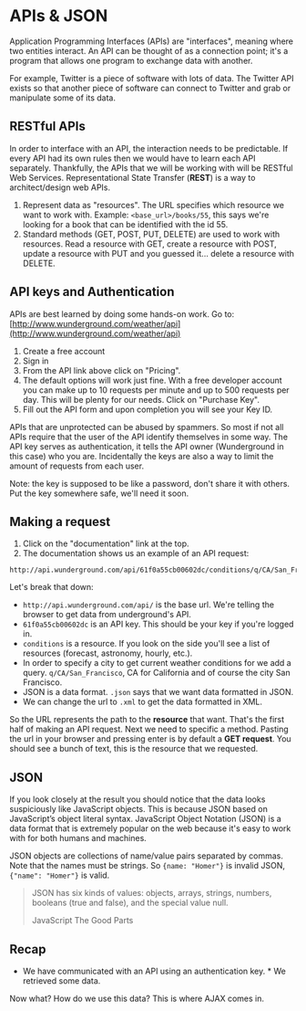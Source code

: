 # APIs & JSON

Application Programming Interfaces (APIs) are "interfaces", meaning where two entities interact. An API can be thought of as a connection point; it's a program that allows one program to exchange data with another. 

For example, Twitter is a piece of software with lots of data. The Twitter API exists so that another piece of software can connect to Twitter and grab or manipulate some of its data.

## RESTful APIs

In order to interface with an API, the interaction needs to be predictable. If every API had its own rules then we would have to learn each API separately. Thankfully, the APIs that we will be working with will be RESTful Web Services. Representational State Transfer (**REST**) is a way to architect/design web APIs.

1. Represent data as "resources". The URL specifies which resource we want to work with. Example: `<base_url>/books/55`, this says we're looking for a book that can be identified with the id 55.
2. Standard methods (GET, POST, PUT, DELETE) are used to work with resources. Read a resource with GET, create a resource with POST, update a resource with PUT and you guessed it... delete a resource with DELETE.

## API keys and Authentication

APIs are best learned by doing some hands-on work. Go to:
[http://www.wunderground.com/weather/api](http://www.wunderground.com/weather/api)

1. Create a free account
2. Sign in
3. From the API link above click on "Pricing".
4. The default options will work just fine. With a free developer account you can make up to 10 requests per minute and up to 500 requests per day. This will be plenty for our needs. Click on "Purchase Key".
5. Fill out the API form and upon completion you will see your Key ID.

APIs that are unprotected can be abused by spammers. So most if not all APIs require that the user of the API identify themselves in some way. The API key serves as authentication, it tells the API owner (Wunderground in this case) who you are. Incidentally the keys are also a way to limit the amount of requests from each user.

Note: the key is supposed to be like a password, don't share it with others. Put the key somewhere safe, we'll need it soon.

## Making a request

1. Click on the "documentation" link at the top.
2. The documentation shows us an example of an API request:

```
http://api.wunderground.com/api/61f0a55cb00602dc/conditions/q/CA/San_Francisco.json
```

Let's break that down:

- `http://api.wunderground.com/api/` is the base url. We're telling the browser to get data from underground's API.
- `61f0a55cb00602dc` is an API key. This should be your key if you're logged in.
- `conditions` is a resource. If you look on the side you'll see a list of resources (forecast, astronomy, hourly, etc.).
- In order to specify a city to get current weather conditions for we add a query. `q/CA/San_Francisco`, CA for California and of course the city San Francisco.
- JSON is a data format. `.json` says that we want data formatted in JSON.
- We can change the url to `.xml` to get the data formatted in XML.

So the URL represents the path to the **resource** that want. That's the first half of making an API request. Next we need to specific a method. Pasting the url in your browser and pressing enter is by default a **GET request**. You should see a bunch of text, this is the resource that we requested.

## JSON

If you look closely at the result you should notice that the data looks suspiciously like JavaScript objects. This is because JSON based on JavaScript’s object literal syntax. JavaScript Object Notation (JSON) is a data format that is extremely popular on the web because it's easy to work with for both humans and machines.

JSON objects are collections of name/value pairs separated by commas. Note that the names must be strings. So `{name: "Homer"}` is invalid JSON, `{"name": "Homer"}` is valid.

> JSON has six kinds of values: objects, arrays, strings, numbers, booleans (true and false), and the special value null.
>
> JavaScript The Good Parts

## Recap

* We have communicated with an API using an authentication key. * We retrieved some data. 

Now what? How do we use this data? This is where AJAX comes in.
